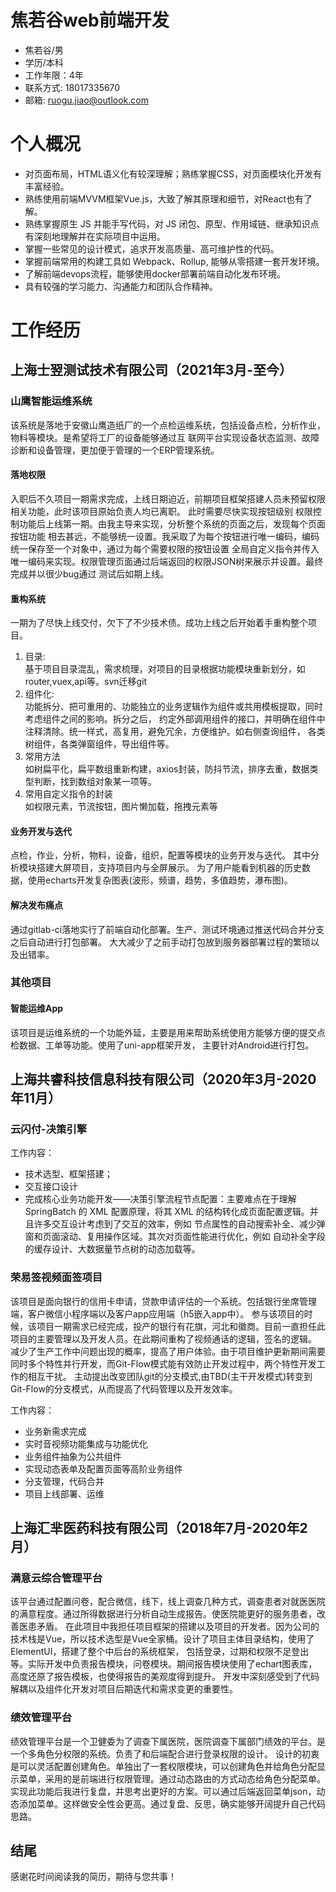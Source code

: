 # 焦若谷web前端开发

* 焦若谷/男
* 学历/本科
* 工作年限：4年
* 联系方式: 18017335670
* 邮箱: ruogu.jiao@outlook.com

# 个人概况

* 对页面布局，HTML语义化有较深理解；熟练掌握CSS，对页面模块化开发有丰富经验。
* 熟练使用前端MVVM框架Vue.js，大致了解其原理和细节，对React也有了解。
* 熟练掌握原生 JS 并能手写代码，对 JS 闭包、原型、作用域链、继承知识点有深刻地理解并在实际项目中运用。
* 掌握一些常见的设计模式，追求开发高质量、高可维护性的代码。
* 掌握前端常用的构建工具如 Webpack、Rollup, 能够从零搭建一套开发环境。
* 了解前端devops流程，能够使用docker部署前端自动化发布环境。
* 具有较强的学习能力、沟通能力和团队合作精神。

# 工作经历

## 上海士翌测试技术有限公司（2021年3月-至今）

### 山鹰智能运维系统

该系统是落地于安徽山鹰造纸厂的一个点检运维系统，包括设备点检，分析作业，物料等模块。是希望将工厂的设备能够通过互
联网平台实现设备状态监测、故障诊断和设备管理，更加便于管理的一个ERP管理系统。

#### 落地权限

入职后不久项目一期需求完成，上线日期迫近，前期项目框架搭建人员未预留权限相关功能，此时该项目原始负责人均已离职。
此时需要尽快实现按钮级别 权限控制功能后上线第一期。由我主导来实现，分析整个系统的页面之后，发现每个页面按钮功能
相去甚远，不能够统一设置。我采取了为每个按钮进行唯一编码，编码统一保存至一个对象中，通过为每个需要权限的按钮设置
全局自定义指令并传入唯一编码来实现。权限管理页面通过后端返回的权限JSON树来展示并设置。最终完成并以很少bug通过
测试后如期上线。

#### 重构系统
一期为了尽快上线交付，欠下了不少技术债。成功上线之后开始着手重构整个项目。

1. 目录: <br>
基于项目目录混乱，需求梳理，对项目的目录根据功能模块重新划分，如router,vuex,api等。svn迁移git
2. 组件化: <br>
功能拆分、把可重用的、功能独立的业务逻辑作为组件或共用模板提取，同时考虑组件之间的影响。拆分之后，
约定外部调用组件的接口，并明确在组件中注释清除。统一样式，高复用，避免冗余，方便维护。如右侧查询组件， 
各类树组件，各类弹窗组件，导出组件等。
3. 常用方法 <br>
如树扁平化，扁平数组重新构建，axios封装，防抖节流，排序去重，数据类型判断，找到数组对象某一项等。
4. 常用自定义指令的封装 <br>
如权限元素，节流按钮，图片懒加载，拖拽元素等

#### 业务开发与迭代

点检，作业，分析，物料，设备，组织，配置等模块的业务开发与迭代。
其中分析模块搭建大屏项目，支持项目内与全屏展示。
为了用户能看到机器的历史数据，使用echarts开发复杂图表(波形，频谱，趋势，多值趋势，瀑布图)。

#### 解决发布痛点

通过gitlab-ci落地实行了前端自动化部署。生产、测试环境通过推送代码合并分支之后自动进行打包部署。
大大减少了之前手动打包放到服务器部署过程的繁琐以及出错率。

### 其他项目

#### 智能运维App

该项目是运维系统的一个功能外延，主要是用来帮助系统使用方能够方便的提交点检数据、工单等功能。使用了uni-app框架开发，
主要针对Android进行打包。

## 上海共睿科技信息科技有限公司（2020年3月-2020年11月）

### 云闪付-决策引擎

工作内容：

* 技术选型、框架搭建；
* 交互接口设计
* 完成核心业务功能开发——决策引擎流程节点配置：主要难点在于理解 SpringBatch 的 XML
配置原理，将其 XML 的结构转化成页面配置逻辑。并且许多交互设计考虑到了交互的效率，例如
节点属性的自动搜索补全、减少弹窗和页面滚动、复用操作区域。其次对页面性能进行优化，例如
自动补全字段的缓存设计、大数据量节点树的动态加载等。

### 荣易签视频面签项目

该项目是面向银行的信用卡申请，贷款申请评估的一个系统。包括银行坐席管理端，客户微信小程序端以及客户app应用端（h5嵌入app中）。
参与该项目的时候，该项目一期需求已经完成，投产的银行有花旗，河北和徽商。目前一直担任此项目的主要管理以及开发人员。在此期间重构了视频通话的逻辑，签名的逻辑。
减少了生产工作中问题出现的概率，提高了用户体验。由于项目维护更新期间需要同时多个特性并行开发，而Git-Flow模式能有效防止开发过程中，两个特性开发工作的相互干扰。
主动提出改变团队git的分支模式,由TBD(主干开发模式)转变到Git-Flow的分支模式，从而提高了代码管理以及开发效率。<br/>

工作内容：

* 业务新需求完成
* 实时音视频功能集成与功能优化
* 业务组件抽象为公共组件
* 实现动态表单及配置页面等高阶业务组件
* 分支管理，代码合并
* 项目上线部署、运维

## 上海汇芈医药科技有限公司（2018年7月-2020年2月）

### **满意云综合管理平台**

该平台通过配置问卷，配合微信，线下，线上调查几种方式，调查患者对就医医院的满意程度。通过所得数据进行分析自动生成报告。使医院能更好的服务患者，改善医患矛盾。
在此项目中我担任项目框架的搭建以及项目的开发者。因为公司的技术栈是Vue，所以技术选型是Vue全家桶。设计了项目主体目录结构，使用了ElementUI，搭建了整个中后台的系统框架，
包括登录，过期和权限不足登出等。实际开发中负责报告模块，问卷模块。期间报告模块使用了echart图表库，高度还原了报告模板，也使得报告的美观度得到提升。
开发中深刻感受到了代码解耦以及组件化开发对项目后期迭代和需求变更的重要性。

### **绩效管理平台**

绩效管理平台是一个卫健委为了调查下属医院，医院调查下属部门绩效的平台。是一个多角色分权限的系统。负责了和后端配合进行登录权限的设计。
设计的初衷是可以灵活配置创建角色。单独出了一套权限模块，可以创建角色并给角色分配显示菜单，采用的是前端进行权限管理。通过动态路由的方式动态给角色分配菜单。
实现此功能后我进行复盘，并思考出更好的方案。可以通过后端返回菜单json，动态添加菜单。这样做安全性会更高。通过复盘、反思，确实能够开阔提升自己代码思路。

## 结尾

感谢花时间阅读我的简历，期待与您共事！

